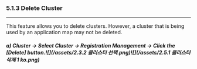 ### 5.1.3 Delete Cluster

---

This feature allows you to delete clusters. However, a cluster that is being used by an application map may not be deleted.

##### a\) Cluster → Select Cluster → Registration Management → Click the [Delete] button.![](/assets/2.3.2 클러스터 선택.png)![](/assets/2.5.1 클러스터 삭제 1 ko.png)



